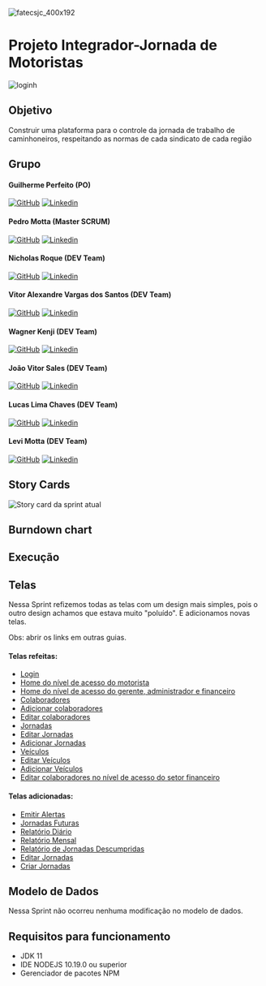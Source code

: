 ![fatecsjc_400x192](https://user-images.githubusercontent.com/58821700/94355628-07a24b80-005c-11eb-8a48-0d5b5ff3583f.png)
# Projeto Integrador-Jornada de Motoristas

![loginh](https://user-images.githubusercontent.com/67328620/98449978-4cb7a400-2117-11eb-8990-635784a3bdbb.jpg)

## Objetivo

Construir uma plataforma para o controle da jornada de trabalho de caminhoneiros, respeitando as normas de cada sindicato de cada região

## Grupo 

#### Guilherme Perfeito (PO)
[![GitHub](https://user-images.githubusercontent.com/67328620/98449116-bcc22c00-210f-11eb-96d2-c486cd873fdb.png)](https://github.com/GuilhermePerfeito) [![Linkedin](https://user-images.githubusercontent.com/67328620/98449119-bdf35900-210f-11eb-9d55-221cd6689fd9.png)](https://www.linkedin.com/in/guilherme-perfeito-a76729168/)

#### Pedro Motta (Master SCRUM)
[![GitHub](https://user-images.githubusercontent.com/67328620/98449116-bcc22c00-210f-11eb-96d2-c486cd873fdb.png)](https://github.com/pdrMottaS) [![Linkedin](https://user-images.githubusercontent.com/67328620/98449119-bdf35900-210f-11eb-9d55-221cd6689fd9.png)](https://www.linkedin.com/in/pedro-motta-7471021a9/)

#### Nicholas Roque (DEV Team)
[![GitHub](https://user-images.githubusercontent.com/67328620/98449116-bcc22c00-210f-11eb-96d2-c486cd873fdb.png)](https://github.com/NicholasRoque) [![Linkedin](https://user-images.githubusercontent.com/67328620/98449119-bdf35900-210f-11eb-9d55-221cd6689fd9.png)](https://www.linkedin.com/in/nicholas-gabriel-dos-santos-roque-9113511b2/)

#### Vitor Alexandre Vargas dos Santos (DEV Team)
[![GitHub](https://user-images.githubusercontent.com/67328620/98449116-bcc22c00-210f-11eb-96d2-c486cd873fdb.png)](https://github.com/Vitoglok) [![Linkedin](https://user-images.githubusercontent.com/67328620/98449119-bdf35900-210f-11eb-9d55-221cd6689fd9.png)](https://www.linkedin.com/in/vitor-alexandre-0b63771b2/)

#### Wagner Kenji (DEV Team)
[![GitHub](https://user-images.githubusercontent.com/67328620/98449116-bcc22c00-210f-11eb-96d2-c486cd873fdb.png)](https://github.com/UmCaraDaNet) [![Linkedin](https://user-images.githubusercontent.com/67328620/98449119-bdf35900-210f-11eb-9d55-221cd6689fd9.png)](https://www.linkedin.com/in/wagner-kenji-franco-kamoei-6883791b2/)

#### João Vitor Sales (DEV Team)
[![GitHub](https://user-images.githubusercontent.com/67328620/98449116-bcc22c00-210f-11eb-96d2-c486cd873fdb.png)](https://github.com/joao-sales1405) [![Linkedin](https://user-images.githubusercontent.com/67328620/98449119-bdf35900-210f-11eb-9d55-221cd6689fd9.png)](https://www.linkedin.com/in/jo%C3%A3o-sales-86a37a1b2)

#### Lucas Lima Chaves (DEV Team)
[![GitHub](https://user-images.githubusercontent.com/67328620/98449116-bcc22c00-210f-11eb-96d2-c486cd873fdb.png)](https://github.com/Lucas-Chaves) [![Linkedin](https://user-images.githubusercontent.com/67328620/98449119-bdf35900-210f-11eb-9d55-221cd6689fd9.png)](https://www.linkedin.com/in/lucas-chaves-24312391)

#### Levi Motta (DEV Team)
[![GitHub](https://user-images.githubusercontent.com/67328620/98449116-bcc22c00-210f-11eb-96d2-c486cd873fdb.png)](https://github.com/levizoca) [![Linkedin](https://user-images.githubusercontent.com/67328620/98449119-bdf35900-210f-11eb-9d55-221cd6689fd9.png)](https://www.linkedin.com/in/levi-motta-5001a2173/)

## Story Cards

![Story card da sprint atual](https://user-images.githubusercontent.com/58821700/94359281-84ddb880-007c-11eb-9cc0-f47a2801c029.png)

## Burndown chart


## Execução


## Telas

Nessa Sprint refizemos todas as telas com um design mais simples, pois o outro design achamos que estava muito "poluído". E adicionamos novas telas.

Obs: abrir os links em outras guias.

#### Telas refeitas:

* [Login](https://www.google.com/imgres?imgurl=https%3A%2F%2Fwww.nomadfoods.com%2Fwp-content%2Fuploads%2F2018%2F08%2Fplaceholder-1-e1533569576673.png&imgrefurl=https%3A%2F%2Fwww.nomadfoods.com%2Fplaceholder-1%2F&tbnid=m5vVN0urT71LuM&vet=12ahUKEwjYss6nj6btAhWLCrkGHV9LCQ8QMygEegUIARCiAQ..i&docid=Not-6PpeyFZ7aM&w=1956&h=1956&q=placeholder&ved=2ahUKEwjYss6nj6btAhWLCrkGHV9LCQ8QMygEegUIARCiAQ)
* [Home do nível de acesso do motorista](https://www.google.com/imgres?imgurl=https%3A%2F%2Fwww.nomadfoods.com%2Fwp-content%2Fuploads%2F2018%2F08%2Fplaceholder-1-e1533569576673.png&imgrefurl=https%3A%2F%2Fwww.nomadfoods.com%2Fplaceholder-1%2F&tbnid=m5vVN0urT71LuM&vet=12ahUKEwjYss6nj6btAhWLCrkGHV9LCQ8QMygEegUIARCiAQ..i&docid=Not-6PpeyFZ7aM&w=1956&h=1956&q=placeholder&ved=2ahUKEwjYss6nj6btAhWLCrkGHV9LCQ8QMygEegUIARCiAQ)
* [Home do nível de acesso do gerente, administrador e financeiro](https://www.google.com/imgres?imgurl=https%3A%2F%2Fwww.nomadfoods.com%2Fwp-content%2Fuploads%2F2018%2F08%2Fplaceholder-1-e1533569576673.png&imgrefurl=https%3A%2F%2Fwww.nomadfoods.com%2Fplaceholder-1%2F&tbnid=m5vVN0urT71LuM&vet=12ahUKEwjYss6nj6btAhWLCrkGHV9LCQ8QMygEegUIARCiAQ..i&docid=Not-6PpeyFZ7aM&w=1956&h=1956&q=placeholder&ved=2ahUKEwjYss6nj6btAhWLCrkGHV9LCQ8QMygEegUIARCiAQ)
* [Colaboradores](https://www.google.com/imgres?imgurl=https%3A%2F%2Fwww.nomadfoods.com%2Fwp-content%2Fuploads%2F2018%2F08%2Fplaceholder-1-e1533569576673.png&imgrefurl=https%3A%2F%2Fwww.nomadfoods.com%2Fplaceholder-1%2F&tbnid=m5vVN0urT71LuM&vet=12ahUKEwjYss6nj6btAhWLCrkGHV9LCQ8QMygEegUIARCiAQ..i&docid=Not-6PpeyFZ7aM&w=1956&h=1956&q=placeholder&ved=2ahUKEwjYss6nj6btAhWLCrkGHV9LCQ8QMygEegUIARCiAQ)
* [Adicionar colaboradores](https://www.google.com/imgres?imgurl=https%3A%2F%2Fwww.nomadfoods.com%2Fwp-content%2Fuploads%2F2018%2F08%2Fplaceholder-1-e1533569576673.png&imgrefurl=https%3A%2F%2Fwww.nomadfoods.com%2Fplaceholder-1%2F&tbnid=m5vVN0urT71LuM&vet=12ahUKEwjYss6nj6btAhWLCrkGHV9LCQ8QMygEegUIARCiAQ..i&docid=Not-6PpeyFZ7aM&w=1956&h=1956&q=placeholder&ved=2ahUKEwjYss6nj6btAhWLCrkGHV9LCQ8QMygEegUIARCiAQ)
* [Editar colaboradores](https://www.google.com/imgres?imgurl=https%3A%2F%2Fwww.nomadfoods.com%2Fwp-content%2Fuploads%2F2018%2F08%2Fplaceholder-1-e1533569576673.png&imgrefurl=https%3A%2F%2Fwww.nomadfoods.com%2Fplaceholder-1%2F&tbnid=m5vVN0urT71LuM&vet=12ahUKEwjYss6nj6btAhWLCrkGHV9LCQ8QMygEegUIARCiAQ..i&docid=Not-6PpeyFZ7aM&w=1956&h=1956&q=placeholder&ved=2ahUKEwjYss6nj6btAhWLCrkGHV9LCQ8QMygEegUIARCiAQ)
* [Jornadas](https://www.google.com/imgres?imgurl=https%3A%2F%2Fwww.nomadfoods.com%2Fwp-content%2Fuploads%2F2018%2F08%2Fplaceholder-1-e1533569576673.png&imgrefurl=https%3A%2F%2Fwww.nomadfoods.com%2Fplaceholder-1%2F&tbnid=m5vVN0urT71LuM&vet=12ahUKEwjYss6nj6btAhWLCrkGHV9LCQ8QMygEegUIARCiAQ..i&docid=Not-6PpeyFZ7aM&w=1956&h=1956&q=placeholder&ved=2ahUKEwjYss6nj6btAhWLCrkGHV9LCQ8QMygEegUIARCiAQ)
* [Editar Jornadas](https://www.google.com/imgres?imgurl=https%3A%2F%2Fwww.nomadfoods.com%2Fwp-content%2Fuploads%2F2018%2F08%2Fplaceholder-1-e1533569576673.png&imgrefurl=https%3A%2F%2Fwww.nomadfoods.com%2Fplaceholder-1%2F&tbnid=m5vVN0urT71LuM&vet=12ahUKEwjYss6nj6btAhWLCrkGHV9LCQ8QMygEegUIARCiAQ..i&docid=Not-6PpeyFZ7aM&w=1956&h=1956&q=placeholder&ved=2ahUKEwjYss6nj6btAhWLCrkGHV9LCQ8QMygEegUIARCiAQ)
* [Adicionar Jornadas](https://www.google.com/imgres?imgurl=https%3A%2F%2Fwww.nomadfoods.com%2Fwp-content%2Fuploads%2F2018%2F08%2Fplaceholder-1-e1533569576673.png&imgrefurl=https%3A%2F%2Fwww.nomadfoods.com%2Fplaceholder-1%2F&tbnid=m5vVN0urT71LuM&vet=12ahUKEwjYss6nj6btAhWLCrkGHV9LCQ8QMygEegUIARCiAQ..i&docid=Not-6PpeyFZ7aM&w=1956&h=1956&q=placeholder&ved=2ahUKEwjYss6nj6btAhWLCrkGHV9LCQ8QMygEegUIARCiAQ)
* [Veículos](https://www.google.com/imgres?imgurl=https%3A%2F%2Fwww.nomadfoods.com%2Fwp-content%2Fuploads%2F2018%2F08%2Fplaceholder-1-e1533569576673.png&imgrefurl=https%3A%2F%2Fwww.nomadfoods.com%2Fplaceholder-1%2F&tbnid=m5vVN0urT71LuM&vet=12ahUKEwjYss6nj6btAhWLCrkGHV9LCQ8QMygEegUIARCiAQ..i&docid=Not-6PpeyFZ7aM&w=1956&h=1956&q=placeholder&ved=2ahUKEwjYss6nj6btAhWLCrkGHV9LCQ8QMygEegUIARCiAQ)
* [Editar Veículos](https://www.google.com/imgres?imgurl=https%3A%2F%2Fwww.nomadfoods.com%2Fwp-content%2Fuploads%2F2018%2F08%2Fplaceholder-1-e1533569576673.png&imgrefurl=https%3A%2F%2Fwww.nomadfoods.com%2Fplaceholder-1%2F&tbnid=m5vVN0urT71LuM&vet=12ahUKEwjYss6nj6btAhWLCrkGHV9LCQ8QMygEegUIARCiAQ..i&docid=Not-6PpeyFZ7aM&w=1956&h=1956&q=placeholder&ved=2ahUKEwjYss6nj6btAhWLCrkGHV9LCQ8QMygEegUIARCiAQ)
* [Adicionar Veículos](https://www.google.com/imgres?imgurl=https%3A%2F%2Fwww.nomadfoods.com%2Fwp-content%2Fuploads%2F2018%2F08%2Fplaceholder-1-e1533569576673.png&imgrefurl=https%3A%2F%2Fwww.nomadfoods.com%2Fplaceholder-1%2F&tbnid=m5vVN0urT71LuM&vet=12ahUKEwjYss6nj6btAhWLCrkGHV9LCQ8QMygEegUIARCiAQ..i&docid=Not-6PpeyFZ7aM&w=1956&h=1956&q=placeholder&ved=2ahUKEwjYss6nj6btAhWLCrkGHV9LCQ8QMygEegUIARCiAQ)
* [Editar colaboradores no nível de acesso do setor financeiro](https://www.google.com/imgres?imgurl=https%3A%2F%2Fwww.nomadfoods.com%2Fwp-content%2Fuploads%2F2018%2F08%2Fplaceholder-1-e1533569576673.png&imgrefurl=https%3A%2F%2Fwww.nomadfoods.com%2Fplaceholder-1%2F&tbnid=m5vVN0urT71LuM&vet=12ahUKEwjYss6nj6btAhWLCrkGHV9LCQ8QMygEegUIARCiAQ..i&docid=Not-6PpeyFZ7aM&w=1956&h=1956&q=placeholder&ved=2ahUKEwjYss6nj6btAhWLCrkGHV9LCQ8QMygEegUIARCiAQ)

#### Telas adicionadas:

* [Emitir Alertas](https://www.google.com/imgres?imgurl=https%3A%2F%2Fwww.nomadfoods.com%2Fwp-content%2Fuploads%2F2018%2F08%2Fplaceholder-1-e1533569576673.png&imgrefurl=https%3A%2F%2Fwww.nomadfoods.com%2Fplaceholder-1%2F&tbnid=m5vVN0urT71LuM&vet=12ahUKEwjYss6nj6btAhWLCrkGHV9LCQ8QMygEegUIARCiAQ..i&docid=Not-6PpeyFZ7aM&w=1956&h=1956&q=placeholder&ved=2ahUKEwjYss6nj6btAhWLCrkGHV9LCQ8QMygEegUIARCiAQ)
* [Jornadas Futuras](https://www.google.com/imgres?imgurl=https%3A%2F%2Fwww.nomadfoods.com%2Fwp-content%2Fuploads%2F2018%2F08%2Fplaceholder-1-e1533569576673.png&imgrefurl=https%3A%2F%2Fwww.nomadfoods.com%2Fplaceholder-1%2F&tbnid=m5vVN0urT71LuM&vet=12ahUKEwjYss6nj6btAhWLCrkGHV9LCQ8QMygEegUIARCiAQ..i&docid=Not-6PpeyFZ7aM&w=1956&h=1956&q=placeholder&ved=2ahUKEwjYss6nj6btAhWLCrkGHV9LCQ8QMygEegUIARCiAQ)
* [Relatório Diário](https://www.google.com/imgres?imgurl=https%3A%2F%2Fwww.nomadfoods.com%2Fwp-content%2Fuploads%2F2018%2F08%2Fplaceholder-1-e1533569576673.png&imgrefurl=https%3A%2F%2Fwww.nomadfoods.com%2Fplaceholder-1%2F&tbnid=m5vVN0urT71LuM&vet=12ahUKEwjYss6nj6btAhWLCrkGHV9LCQ8QMygEegUIARCiAQ..i&docid=Not-6PpeyFZ7aM&w=1956&h=1956&q=placeholder&ved=2ahUKEwjYss6nj6btAhWLCrkGHV9LCQ8QMygEegUIARCiAQ)
* [Relatório Mensal](https://www.google.com/imgres?imgurl=https%3A%2F%2Fwww.nomadfoods.com%2Fwp-content%2Fuploads%2F2018%2F08%2Fplaceholder-1-e1533569576673.png&imgrefurl=https%3A%2F%2Fwww.nomadfoods.com%2Fplaceholder-1%2F&tbnid=m5vVN0urT71LuM&vet=12ahUKEwjYss6nj6btAhWLCrkGHV9LCQ8QMygEegUIARCiAQ..i&docid=Not-6PpeyFZ7aM&w=1956&h=1956&q=placeholder&ved=2ahUKEwjYss6nj6btAhWLCrkGHV9LCQ8QMygEegUIARCiAQ)
* [Relatório de Jornadas Descumpridas](https://www.google.com/imgres?imgurl=https%3A%2F%2Fwww.nomadfoods.com%2Fwp-content%2Fuploads%2F2018%2F08%2Fplaceholder-1-e1533569576673.png&imgrefurl=https%3A%2F%2Fwww.nomadfoods.com%2Fplaceholder-1%2F&tbnid=m5vVN0urT71LuM&vet=12ahUKEwjYss6nj6btAhWLCrkGHV9LCQ8QMygEegUIARCiAQ..i&docid=Not-6PpeyFZ7aM&w=1956&h=1956&q=placeholder&ved=2ahUKEwjYss6nj6btAhWLCrkGHV9LCQ8QMygEegUIARCiAQ)
* [Editar Jornadas](https://www.google.com/imgres?imgurl=https%3A%2F%2Fwww.nomadfoods.com%2Fwp-content%2Fuploads%2F2018%2F08%2Fplaceholder-1-e1533569576673.png&imgrefurl=https%3A%2F%2Fwww.nomadfoods.com%2Fplaceholder-1%2F&tbnid=m5vVN0urT71LuM&vet=12ahUKEwjYss6nj6btAhWLCrkGHV9LCQ8QMygEegUIARCiAQ..i&docid=Not-6PpeyFZ7aM&w=1956&h=1956&q=placeholder&ved=2ahUKEwjYss6nj6btAhWLCrkGHV9LCQ8QMygEegUIARCiAQ)
* [Criar Jornadas](https://www.google.com/imgres?imgurl=https%3A%2F%2Fwww.nomadfoods.com%2Fwp-content%2Fuploads%2F2018%2F08%2Fplaceholder-1-e1533569576673.png&imgrefurl=https%3A%2F%2Fwww.nomadfoods.com%2Fplaceholder-1%2F&tbnid=m5vVN0urT71LuM&vet=12ahUKEwjYss6nj6btAhWLCrkGHV9LCQ8QMygEegUIARCiAQ..i&docid=Not-6PpeyFZ7aM&w=1956&h=1956&q=placeholder&ved=2ahUKEwjYss6nj6btAhWLCrkGHV9LCQ8QMygEegUIARCiAQ)

## Modelo de Dados

Nessa Sprint não ocorreu nenhuma modificação no modelo de dados.

## Requisitos para funcionamento

- JDK 11
- IDE NODEJS 10.19.0 ou superior
- Gerenciador de pacotes NPM
